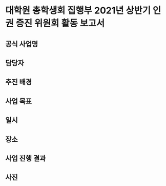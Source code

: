 대학원 총학생회 집행부 2021년 상반기 인권 증진 위원회 활동 보고서
===

<!-- TODO -->
## 공식 사업명

## 담당자

## 추진 배경

## 사업 목표

## 일시

## 장소

## 사업 진행 결과

## 사진
